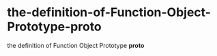 the-definition-of-Function-Object-Prototype-__proto__
=====================================================

the definition of Function Object Prototype __proto__
